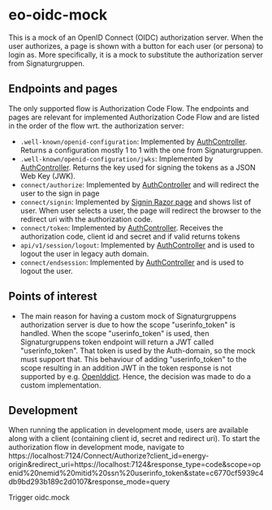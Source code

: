 # eo-oidc-mock

This is a mock of an OpenID Connect (OIDC) authorization server. When the user authorizes, a page is shown with a button for each user (or persona) to login as. More specifically, it is a mock to substitute the authorization server from Signaturgruppen.

## Endpoints and pages

The only supported flow is Authorization Code Flow. The endpoints and pages are relevant for implemented Authorization Code Flow and are listed in the order of the flow wrt. the authorization server:

- `.well-known/openid-configuration`: Implemented by [AuthController](Mock/Controllers/AuthController.cs). Returns a configuration mostly 1 to 1 with the one from Signaturgruppen.
- `.well-known/openid-configuration/jwks`: Implemented by [AuthController](Mock/Controllers/AuthController.cs). Returns the key used for signing the tokens as a JSON Web Key (JWK).
- `connect/authorize`: Implemented by [AuthController](Mock/Controllers/AuthController.cs) and will redirect the user to the sign in page
- `connect/signin`: Implemented by [Signin Razor page](Mock/Pages/Connect/Signin.cshtml) and shows list of user. When user selects a user, the page will redirect the browser to the redirect uri with the authorization code.
- `connect/token`: Implemented by [AuthController](Mock/Controllers/AuthController.cs). Receives the authorization code, client id and secret and if valid returns tokens
- `api/v1/session/logout`: Implemented by [AuthController](Mock/Controllers/AuthController.cs) and is used to logout the user in legacy auth domain.
- `connect/endsession`: Implemented by [AuthController](Mock/Controllers/AuthController.cs) and is used to logout the user.

## Points of interest

- The main reason for having a custom mock of Signaturgruppens authorization server is due to how the scope "userinfo_token" is handled. When the scope "userinfo_token" is used, then Signaturgruppens token endpoint will return a JWT called "userinfo_token". That token is used by the Auth-domain, so the mock must support that. This behaviour of adding "userinfo_token" to the scope resulting in an addition JWT in the token response is not supported by e.g. [OpenIddict](https://github.com/openiddict/openiddict-core). Hence, the decision was made to do a custom implementation.

## Development

When running the application in development mode, users are available along with a client (containing client id, secret and redirect uri). To start the authorization flow in development mode, navigate to https://localhost:7124/Connect/Authorize?client_id=energy-origin&redirect_uri=https://localhost:7124&response_type=code&scope=openid%20nemid%20mitid%20ssn%20userinfo_token&state=c6770cf5939c4db9bd293b189c2d0107&response_mode=query

Trigger oidc.mock
